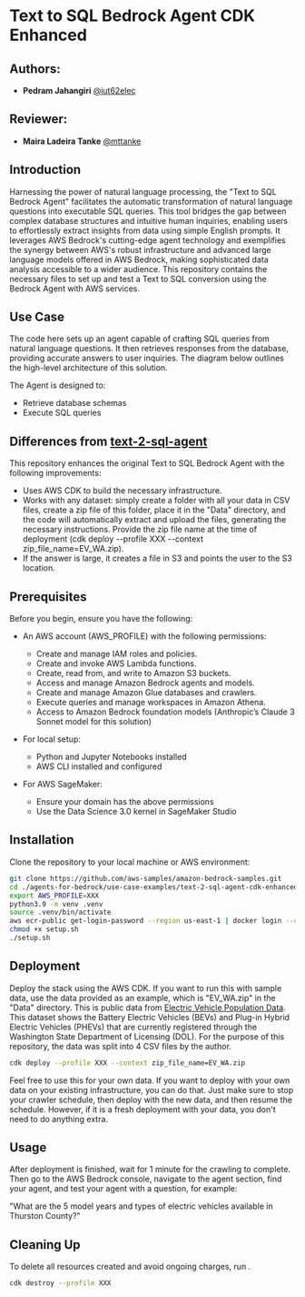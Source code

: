 # Text to SQL Bedrock Agent CDK Enhanced

## Authors:
- **Pedram Jahangiri** [@iut62elec](https://github.com/iut62elec)

## Reviewer:
- **Maira Ladeira Tanke** [@mttanke](https://github.com/mttanke)

## Introduction
Harnessing the power of natural language processing, the "Text to SQL Bedrock Agent" facilitates the automatic transformation of natural language questions into executable SQL queries. This tool bridges the gap between complex database structures and intuitive human inquiries, enabling users to effortlessly extract insights from data using simple English prompts. It leverages AWS Bedrock's cutting-edge agent technology and exemplifies the synergy between AWS's robust infrastructure and advanced large language models offered in AWS Bedrock, making sophisticated data analysis accessible to a wider audience. This repository contains the necessary files to set up and test a Text to SQL conversion using the Bedrock Agent with AWS services.

## Use Case
The code here sets up an agent capable of crafting SQL queries from natural language questions. It then retrieves responses from the database, providing accurate answers to user inquiries. The diagram below outlines the high-level architecture of this solution.

The Agent is designed to:
- Retrieve database schemas
- Execute SQL queries

## Differences from [text-2-sql-agent](https://github.com/aws-samples/amazon-bedrock-samples/tree/main/agents-for-bedrock/use-case-examples/text-2-sql-agent)


This repository enhances the original Text to SQL Bedrock Agent with the following improvements:

- Uses AWS CDK to build the necessary infrastructure.
- Works with any dataset: simply create a folder with all your data in CSV files, create a zip file of this folder, place it in the "Data" directory, and the code will automatically extract and upload the files, generating the necessary instructions. Provide the zip file name at the time of deployment (cdk deploy --profile XXX --context zip_file_name=EV_WA.zip).
- If the answer is large, it creates a file in S3 and points the user to the S3 location.




## Prerequisites
Before you begin, ensure you have the following:
- An AWS account (AWS_PROFILE) with the following permissions:
  - Create and manage IAM roles and policies.
  - Create and invoke AWS Lambda functions.
  - Create, read from, and write to Amazon S3 buckets.
  - Access and manage Amazon Bedrock agents and models.
  - Create and manage Amazon Glue databases and crawlers.
  - Execute queries and manage workspaces in Amazon Athena.
  - Access to Amazon Bedrock foundation models (Anthropic’s Claude 3 Sonnet model for this solution)

- For local setup:
  - Python and Jupyter Notebooks installed
  - AWS CLI installed and configured
- For AWS SageMaker:
  - Ensure your domain has the above permissions
  - Use the Data Science 3.0 kernel in SageMaker Studio

## Installation
Clone the repository to your local machine or AWS environment:

```bash
git clone https://github.com/aws-samples/amazon-bedrock-samples.git
cd ./agents-for-bedrock/use-case-examples/text-2-sql-agent-cdk-enhanced
export AWS_PROFILE=XXX
python3.9 -m venv .venv
source .venv/bin/activate
aws ecr-public get-login-password --region us-east-1 | docker login --username AWS --password-stdin public.ecr.aws
chmod +x setup.sh
./setup.sh
```

## Deployment 
Deploy the stack using the AWS CDK. 
If you want to run this with sample data, use the data provided as an example, which is "EV_WA.zip" in the "Data" directory. This is public data from [Electric Vehicle Population Data](https://catalog.data.gov/dataset/electric-vehicle-population-data). This dataset shows the Battery Electric Vehicles (BEVs) and Plug-in Hybrid Electric Vehicles (PHEVs) that are currently registered through the Washington State Department of Licensing (DOL). For the purpose of this repository, the data was split into 4 CSV files by the author. 

```bash
cdk deploy --profile XXX --context zip_file_name=EV_WA.zip
```

Feel free to use this for your own data. If you want to deploy with your own data on your existing infrastructure, you can do that. Just make sure to stop your crawler schedule, then deploy with the new data, and then resume the schedule. However, if it is a fresh deployment with your data, you don't need to do anything extra.

## Usage
After deployment is finished, wait for 1 minute for the crawling to complete. Then go to the AWS Bedrock console, navigate to the agent section, find your agent, and test your agent with a question, for example:

"What are the 5 model years and types of electric vehicles available in Thurston County?"



## Cleaning Up

To delete all resources created and avoid ongoing charges, run .

```bash
cdk destroy --profile XXX
```